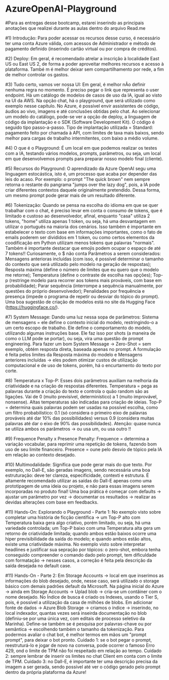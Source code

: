 # AzureOpenAI-Playground
#Para as entregas desse bootcamp, estarei inserindo as principais anotações que realizei durante as aulas dentro do arquivo Read.me

#1) Introdução: Para poder acessar os recursos desse curso, é necessário ter uma conta Azure válida, com acessos de Administrador e método de pagamento definido (inserindo cartão virtual ou por compra de créditos).

#2) Deploy: Em geral, é recomendado atrelar a inscrição à localidade East US ou East US 2, de forma a poder aproveitar melhores recursos e acesso à plataforma. També m é melhor deixar sem compartilhamento por rede, a fim de melhor controlar os gastos.

#3) Tudo certo, vamos ver nossa UI: Em geral, é melhor nÃo definir nenhuma regra no momento. É preciso pegar o link que representa o user endpoint. Há um catálogo de modelos de casos de uso da IA, igual ao visto na UI da AWS. Na opção chat, há o playground, que será utilizado como exemplo nesse capítulo. No Azure, é possível envir assistentes de código, áudios ao vivo, imagens e até conclusões obtidas pelo chat. Ao selecionar um modelo do catálogo, pode-se ver a opção de deploy, a linguagem de código da implantação e o SDK (Software Development Kit). O código é seguido tipo passo-a-passo. Tipo de implantação utilizada = Standard: pagamento feito por chamada à API, com limites de taxa mais baixos, sendo melhor para cargas de trabalho intermitentes, com baixo a médio volume. 

#4) O que é o Playground: É um local em que podemos realizar os testes com a IA, testando vários modelos, prompts, parâmetros, ou seja, um local em que desenvolvemos prompts para preparar nosso modelo final (cliente).

#5) Recursos do Playground: O aprendizado da Azure OpenAI segu uma linguagem estocástica, isto é, um processo que acaba por depender das leis do acaso. Por exemplo: o prompt "The quick brown" nem sempre retorna o restante do pangrama "jumps over the lazy dog", pois, a IA pode criar diferentes contextos daquele originalmente pretendido. Dessa forma, um mesmo prompt pode gerar mais de um resultado diferente.

#6) Tokenização: Quando se pensa na escolha do idioma em que se quer trabalhar com o chat, é preciso levar em conta o consumo de tokens, que é limitado e custoso ao desenvolvedor, afinal, enquanto "casa" utiliza 2 tokens, "home" utiliza apenas 1 token, ou seja, há uma desvantagem em utilizar o português na maioria dos cenários. Isso também é importante em estabelecer o texto com base em informações importantes, como o fato de emails poderem ser divididos em 1 token, ou como certos elementos da coodificação em Python utilizam menos tokens que palavras "normais". Também é importante destacar que emojis podem ocupar o espaço de até 7 tokens!! Curiosamente, o $ não conta Parâmetros a serem considerados: Mensagens anterioras incluídas (com isso, é possível determinar o tamanho do contexto que será utilizado pelo modelo na geração de respostas); Resposta máxima (define o número de limites que eu quero que o modelo me retorne); Temperatura (define o contraste de escolha nas opções); Top-p (restringe modelo para recorrer aos tokens mais prováveis, com base em probabilidade); Parar sequência (interrompe a sequência manualmente, por questões do próprio desenvolvedor); Penalidades por frequência e presença (impede o programa de repetir ou desviar do tópico do prompt). Uma boa sugestão de criação de modelos está no site da Hugging Face (https://huggingface.co/).

#7) System Message: Dando uma luz nessa sopa de parâmetros: Sistema de mensagens = ele define o contexto inicial do modelo, restringindo-o a um certo escopo de trabalho. Ele define o comportamento do modelo, utilizando algumas instruções base. Ele faz isso por shots (a maneira de como o LLM pode se portar), ou seja, vira uma questão de prompt engineering. Para fazer um bom System Message -> Zero-Shot = sem exemplo, obtém resposta direta, baseada apenas no prompt. A formulação é feita pelos limites da Resposta máxima do modelo e Mensagens anteriores incluídas -> eles podem otimizar custos de utilização computacional e de uso de tokens, porém, há o encurtamento do texto por corte.

#8) Temperatura x Top-P: Esses dois parâmetros auxiliam na melhoria da criatividade e na criação de respostas diferentes. Temperatura = pega as palavras durante a criação do texto e controla o quão random são as ligações. Vai de 0 (muito previsível, determinístico) a 1 (muito improvável, nonsense). Altas temperaturas são indicadas para criação de ideias. Top-P = determina quais palavras podem ser usadas na possível escolha, como um filtro probabilístico: 0.1 (só considera o primeiro eixo de palavras prováveis até dar 10% das possibilidades) versus 0.9 (considera muitas palavras até dar o eixo de 90% das possibilidades). Atenção: quase nunca se utiliza ambos os parâmetros -> ou usa um, ou usa outro !! 

#9) Frequence Penalty x Presence Penalty: Frequence = determina a variação vocabular, para reprimir uma repetição de tokens, fazendo bom uso de seu limite financeiro. Presence = oune pelo desvio de tópico pela IA em relação ao contexto desejado.

#10) Multimodalidade: Significa que pode gerar mais do que texto. Por exemplo, no Dall-E, são geradas imagens, sendo necessária uma boa estruturação: deve ter clareza, especificidade, contexti e estrutura. É altamente recomendado utilizar as saídas do Dall-E apenas como uma prototipagem de uma ideia ou projeto, e não para essas imagens serem incorporadas no produto final! Uma boa prática é começar com defaults -> ajustar um parâmetro por vez -> documentar os resultados -> realizar as devidas alterações com base em feedbacks.

#11) Hands-On: Explorando o Playground - Parte 1: No exemplo visto sobre completar uma história de ficção científica -> um Top-P alto com Temperatura baixa gera algo criativo, porém limitado, ou seja, há uma variedade controlada; um Top-P baixo com uma Temperatura alta gera um retorno de criatividade limitada; quando ambos estão baixos ocorre uma hiper previsibilidade da saída do modelo; e quando ambos estão altos, existe uma criatividade máxima. No exemplo visto sobre interpretar headlines e justificar sua sepração por tópicos: o zero-shot, embora tenha conseguido compreender o comando dado pelo prompt, tem dificuldade com formatação -> nesses casos, a correção é feita pela descrição da saída desejada no default case.

#11) Hands-On - Parte 2: Em  Storage Accounts -> local em que inserimos as informações do blob desejado, onde, nesse caso, será utilizado o storage básico com demais padrões default da Microsoft. Na página inicial do Azure -> ainda em Storage Accounts -> Uplad blob -> cria-se um contâiner com o nome desejado. No Índice de busca é criado os Indexes, usando o Tier S, pois, é possível a utilização da casa de milhões de blobs. Em adicionar fonte de dados -> Azure Blob Storage -> criamos o índice -> inserindo, no local indexador, quantas vezes será inseirda documentação no blob (definiu-se por uma única vez, com editais de processo seletivo da Marinha). Define-se também se é pesquisa por palavras-chave ou por semântica -> escolhendo também o tamanho da tokenização. Para podermos avaliar o chat bot, é melhor termos em mãos um "prompt prompt", para deixar o bot pronto. Cuidado 1: se o bot pegar o prompt, reestruturá-lo e jogar de novo na conversa, pode ocorrer o famoso Erro 429, ond o limite de TPM não foi respeitado em relação ao tempo. Cuidado 2: sempre lembrar de inserir os limites no chat Client em conta com o limite de TPM. Cuidado 3: no Dall-E, é importante ter uma descrição precisa da imagem a ser gerada, sendo possível até ver o código gerado pelo prompt dentro da própria plataforma da Azure!
